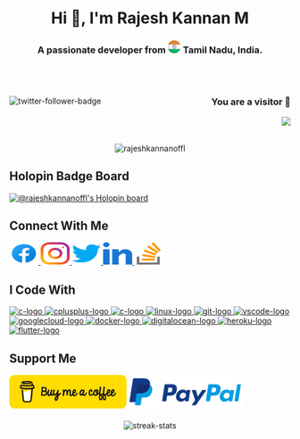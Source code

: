 <h1 align="center"> Hi 👋, I'm Rajesh Kannan M </h1>
<h3 align="center"> A passionate developer from <img src="./assets/icons/india.png" width=23" /> Tamil Nadu, India. </h3>

<br></br>

<div align="left"> <a href="https://twitter.com/rajeshkoffl" target="_blank">
  <img align="left" src="https://img.shields.io/twitter/follow/rajeshkoffl?logo=twitter&style=for-the-badge" alt="twitter-follower-badge"/> </a>
  <a> <h3 align="right"> You are a visitor 👀 </h3>
    <img align="right" src="https://profile-counter.glitch.me/r/count.svg?"/> </a>
</div>

<br> </br>

<p align="center">
  <img src="https://github-widgetbox.vercel.app/api/profile?username=rajeshkannanoffl&data=followers,repositories,stars,commits&theme=nautilus" alt="rajeshkannanoffl" >
</p>

## Holopin Badge Board

[![@rajeshkannanoffl's Holopin board](https://holopin.me/rajeshkannanoffl)](https://holopin.io/@rajeshkannanoffl)

## Connect With Me

<div align="left">
  <a href="https://facebook.com/rajeshkannanoffl" target="_blank"> <img src="./assets/icons/facebook.svg" width="52" height="40" alt="facebook-logo"/> </a>
  <a href="https://instagram.com/rajeshkannanoffl" target="_blank"> <img src="./assets/icons/instagram.svg" width="52" height="40" alt="instagram-logo"/> </a>
  <a href="https://twitter.com/rajeshkoffl" target="_blank"> <img src="./assets/icons/twitter.svg" width="52" height="40" alt="twitter-logo"/> </a>
  <a href="https://linkedin.com/in/rajeshkannanoffl" target="_blank"> <img src="./assets/icons/linked-in-alt.svg" width="52" height="40" alt="linkedin-logo"/> </a>
  <a href="https://stackoverflow.com/users/19619643" target="_blank"> <img src="./assets/icons/stack-overflow.svg" width="52" height="40" alt="stackoverflow-logo"/> </a>
</div>

## I Code With

<div align="left">
  <a href="https://www.cprogramming.com/" target="_blank">
    <img src="https://cdn.jsdelivr.net/gh/devicons/devicon/icons/c/c-original.svg" height="40" width="52" alt="c-logo"/> </a>
  <a href="https://cplusplus.com" target="_blank">
    <img src="https://cdn.jsdelivr.net/gh/devicons/devicon/icons/cplusplus/cplusplus-original.svg" height="40" width="52" alt="cplusplus-logo"/> </a>
  <a href="https://www.python.org/" target="_blank">
    <img src="https://cdn.jsdelivr.net/gh/devicons/devicon/icons/python/python-original.svg" height="40" width="52" alt="c-logo"/> </a>
  <a href="https://kernel.org/" target="_blank">
    <img src="https://cdn.jsdelivr.net/gh/devicons/devicon/icons/linux/linux-original.svg" height="40" width="52" alt="linux-logo"/> </a>
  <a href="https://git-scm.com/" target="_blank">
    <img src="https://cdn.jsdelivr.net/gh/devicons/devicon/icons/git/git-original.svg" height="40" width="52" alt="git-logo"/> </a>
  <a href="https://code.visualstudio.com/" target="_blank">
    <img src="https://cdn.jsdelivr.net/gh/devicons/devicon/icons/vscode/vscode-original.svg" height="40" width="52" alt="vscode-logo"/> </a>
  <a href="https://cloud.google.com/" target="_blank">
    <img src="https://cdn.jsdelivr.net/gh/devicons/devicon/icons/googlecloud/googlecloud-original.svg" height="40" width="52" alt="googlecloud-logo"/> </a>
  <a href="https://www.docker.com/" target="_blank">
    <img src="https://cdn.jsdelivr.net/gh/devicons/devicon/icons/docker/docker-original.svg" height="40" width="52" alt="docker-logo"/> </a>
  <a href="https://www.digitalocean.com/" target="_blank">
    <img src="https://cdn.jsdelivr.net/gh/devicons/devicon/icons/digitalocean/digitalocean-original.svg" height="40" width="52" alt="digitalocean-logo"/> </a>
  <a href="https://heroku.com" target="_blank">
    <img src="https://cdn.jsdelivr.net/gh/devicons/devicon/icons/heroku/heroku-original.svg" height="40" width="52" alt="heroku-logo"/> </a>
  <a href="https://flutter.dev/" target="_blank">
    <img src="https://cdn.jsdelivr.net/gh/devicons/devicon/icons/flutter/flutter-original.svg" height="40" width="52" alt="flutter-logo"/> </a>
</div>

## Support Me

<div align="left">
  <a href="https://www.buymeacoffee.com/rajeshkannanm"> <img align="left" src="./assets/icons/buy-me-a-coffee.png" height="60" width="210" alt="buymeacofee-logo"/> </a>
  <a href="https://www.paypal.me/rajeshkannanoffl"> <img align="left" src="./assets/icons/paypal.png" height="60" width="210" alt="paypal-logo"/> </a>
</div>

<br> </br> <br> </br>

<div align="center"> <img src="https://github-readme-streak-stats.herokuapp.com/?user=rajeshkannanoffl&" alt="streak-stats"/> </div>